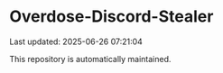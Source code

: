 # Overdose-Discord-Stealer

Last updated: 2025-06-26 07:21:04

This repository is automatically maintained.
